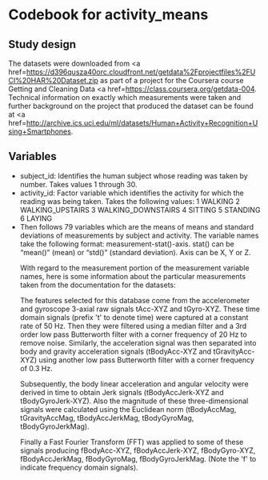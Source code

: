 <h1>Codebook for activity_means</h1>

<h2>Study design</h2>

The datasets were downloaded from <a href=https://d396qusza40orc.cloudfront.net/getdata%2Fprojectfiles%2FUCI%20HAR%20Dataset.zip</a> as part of a project for the Coursera course Getting and Cleaning Data <a href=https://class.coursera.org/getdata-004</a>. Technical information on exactly which measurements were taken and further background on the project that produced the dataset can be found at <a href=http://archive.ics.uci.edu/ml/datasets/Human+Activity+Recognition+Using+Smartphones</a>.

<h2>Variables</h2>
<ul>
<li>subject_id: Identifies the human subject whose reading was taken by number. Takes values 1 through 30.</li>
<li>activity_id: Factor variable which identifies the activity for which the reading was being taken. Takes the following values:
	1 WALKING
	2 WALKING_UPSTAIRS
	3 WALKING_DOWNSTAIRS
	4 SITTING
	5 STANDING
	6 LAYING
</li>
<li>Then follows 79 variables which are the means of means and standard deviations of measurements by subject and activity. The variable names take the following format: measurement-stat()-axis. stat() can be “mean()” (mean) or “std()” (standard deviation). Axis can be X, Y or Z. </li>

With regard to the measurement portion of the measurement variable names, here is some information about the particular measurements taken from the documentation for the datasets:

The features selected for this database come from the accelerometer and gyroscope 3-axial raw signals tAcc-XYZ and tGyro-XYZ. These time domain signals (prefix 't' to denote time) were captured at a constant rate of 50 Hz. Then they were filtered using a median filter and a 3rd order low pass Butterworth filter with a corner frequency of 20 Hz to remove noise. Similarly, the acceleration signal was then separated into body and gravity acceleration signals (tBodyAcc-XYZ and tGravityAcc-XYZ) using another low pass Butterworth filter with a corner frequency of 0.3 Hz. 

Subsequently, the body linear acceleration and angular velocity were derived in time to obtain Jerk signals (tBodyAccJerk-XYZ and tBodyGyroJerk-XYZ). Also the magnitude of these three-dimensional signals were calculated using the Euclidean norm (tBodyAccMag, tGravityAccMag, tBodyAccJerkMag, tBodyGyroMag, tBodyGyroJerkMag). 

Finally a Fast Fourier Transform (FFT) was applied to some of these signals producing fBodyAcc-XYZ, fBodyAccJerk-XYZ, fBodyGyro-XYZ, fBodyAccJerkMag, fBodyGyroMag, fBodyGyroJerkMag. (Note the 'f' to indicate frequency domain signals). 



